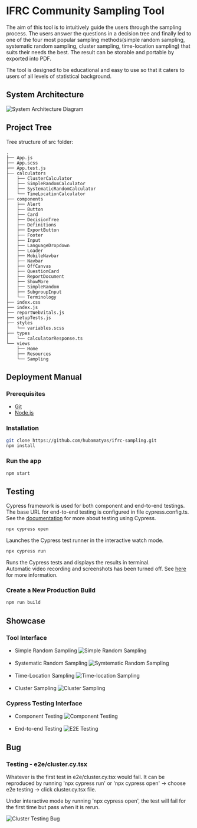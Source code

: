 # IFRC Community Sampling Tool

The aim of this tool is to intuitively guide the users through the sampling process. The users answer the questions in a decision tree and finally led to one of the four most popular sampling methods(simple random sampling, systematic random sampling, cluster sampling, time-location sampling) that suits their needs the best. The result can be storable and portable by exported into PDF.

The tool is designed to be educational and easy to use so that it caters to users of all levels of statistical background.

## System Architecture
![System Architecture Diagram](./public/SystemArchitecture.png)

## Project Tree
Tree structure of src folder:
```
.
├── App.js
├── App.scss
├── App.test.js
├── calculators
│   ├── ClusterCalculator
│   ├── SimpleRandomCalculator
│   ├── SystematicRandomCalculator
│   └── TimeLocationCalculator
├── components
│   ├── Alert
│   ├── Button
│   ├── Card
│   ├── DecisionTree
│   ├── Definitions
│   ├── ExportButton
│   ├── Footer
│   ├── Input
│   ├── LanguageDropdown
│   ├── Loader
│   ├── MobileNavbar
│   ├── Navbar
│   ├── OffCanvas
│   ├── QuestionCard
│   ├── ReportDocument
│   ├── ShowMore
│   ├── SimpleRandom
│   ├── SubgroupInput
│   └── Terminology
├── index.css
├── index.js
├── reportWebVitals.js
├── setupTests.js
├── styles
│   └── variables.scss
├── types
│   └── calculatorResponse.ts
└── views
    ├── Home
    ├── Resources
    └── Sampling
```

## Deployment Manual

### Prerequisites
- [Git](https://git-scm.com/)
- [Node.js](https://nodejs.org/en)

### Installation
```bash
git clone https://github.com/hubamatyas/ifrc-sampling.git
npm install
```

### Run the app
```bash
npm start
```

## Testing

Cypress framework is used for both component and end-to-end testings.\
The base URL for end-to-end testing is configured in file cypress.config.ts.\
See the [documentation](https://docs.cypress.io/) for more about testing using Cypress.

```bash
npx cypress open
```

Launches the Cypress test runner in the interactive watch mode.

```bash
npx cypress run
```

Runs the Cypress tests and displays the results in terminal.\
Automatic video recording and screenshots has been turned off. See [here](https://docs.cypress.io/guides/guides/screenshots-and-videos) for more information.

### Create a New Production Build
```bash
npm run build
```

## Showcase

### Tool Interface

- Simple Random Sampling
![Simple Random Sampling](./public/SimpleRandom.png)
<br><br>
- Systematic Random Sampling
![Symtematic Random Sampling](./public/SystematicRandom.png)
<br><br>
- Time-Location Sampling
![Time-location Sampling](./public/TimeLocation.png)
<br><br>
- Cluster Sampling
![Cluster Sampling](./public/Cluster.png)

### Cypress Testing Interface

- Component Testing
![Component Testing](./public/ComponentTesting.png)
<br><br>
- End-to-end Testing
![E2E Testing](./public/E2ETesting.png)

## Bug

### Testing - e2e/cluster.cy.tsx
Whatever is the first test in e2e/cluster.cy.tsx would fail. It can be reproduced by running 'npx cypress run' or 'npx cypress open' -> choose e2e testing -> click cluster.cy.tsx file. 

Under interactive mode by running 'npx cypress open', the test will fail for the first time but pass when it is rerun.

![Cluster Testing Bug](./public/Bug.png)
